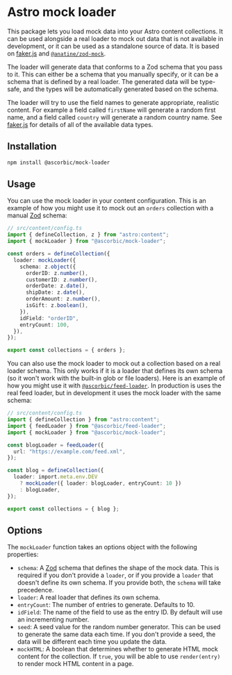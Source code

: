 # Astro mock loader

This package lets you load mock data into your Astro content collections. It can be used alongside a real loader to mock out data that is not available in development, or it can be used as a standalone source of data. It is based on [faker.js](https://github.com/faker-js/faker) and [`@anatine/zod-mock`](https://github.com/anatine/zod-plugins/tree/main/packages/zod-mock).

The loader will generate data that conforms to a Zod schema that you pass to it. This can either be a schema that you manually specify, or it can be a schema that is defined by a real loader. The generated data will be type-safe, and the types will be automatically generated based on the schema.

The loader will try to use the field names to generate appropriate, realistic content. For example a field called `firstName` will generate a random first name, and a field called `country` will generate a random country name. See [faker.js](https://fakerjs.dev/api/) for details of all of the available data types.

## Installation

```sh
npm install @ascorbic/mock-loader
```

## Usage

You can use the mock loader in your content configuration. This is an example of how you might use it to mock out an `orders` collection with a manual [Zod](https://zod.dev/) schema:

```ts
// src/content/config.ts
import { defineCollection, z } from "astro:content";
import { mockLoader } from "@ascorbic/mock-loader";

const orders = defineCollection({
  loader: mockLoader({
    schema: z.object({
      orderID: z.number(),
      customerID: z.number(),
      orderDate: z.date(),
      shipDate: z.date(),
      orderAmount: z.number(),
      isGift: z.boolean(),
    }),
    idField: "orderID",
    entryCount: 100,
  }),
});

export const collections = { orders };
```

You can also use the mock loader to mock out a collection based on a real loader schema. This only works if it is a loader that defines its own schema (so it won't work with the built-in glob or file loaders). Here is an example of how you might use it with [`@ascorbic/feed-loader`](https://github.com/ascorbic/astro-loaders/tree/main/packages/feed). In production is uses the real feed loader, but in development it uses the mock loader with the same schema:

```ts
// src/content/config.ts
import { defineCollection } from "astro:content";
import { feedLoader } from "@ascorbic/feed-loader";
import { mockLoader } from "@ascorbic/mock-loader";

const blogLoader = feedLoader({
  url: "https://example.com/feed.xml",
});

const blog = defineCollection({
  loader: import.meta.env.DEV
    ? mockLoader({ loader: blogLoader, entryCount: 10 })
    : blogLoader,
});

export const collections = { blog };
```

## Options

The `mockLoader` function takes an options object with the following properties:

- `schema`: A [Zod](https://zod.dev/) schema that defines the shape of the mock data. This is required if you don't provide a `loader`, or if you provide a `loader` that doesn't define its own schema. If you provide both, the `schema` will take precedence.
- `loader`: A real loader that defines its own schema.
- `entryCount`: The number of entries to generate. Defaults to 10.
- `idField`: The name of the field to use as the entry ID. By default will use an incrementing number.
- `seed`: A seed value for the random number generator. This can be used to generate the same data each time. If you don't provide a seed, the data will be different each time you update the data.
- `mockHTML`: A boolean that determines whether to generate HTML mock content for the collection. If `true`, you will be able to use `render(entry)` to render mock HTML content in a page.

